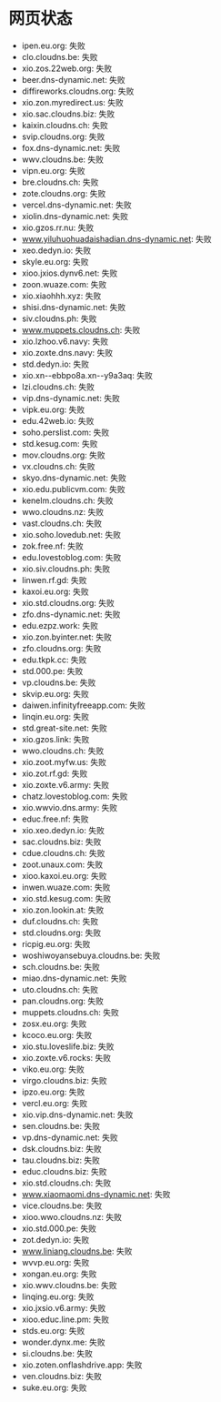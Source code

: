 # 网页状态
- ipen.eu.org: 失败
- clo.cloudns.be: 失败
- xio.zos.22web.org: 失败
- beer.dns-dynamic.net: 失败
- diffireworks.cloudns.org: 失败
- xio.zon.myredirect.us: 失败
- xio.sac.cloudns.biz: 失败
- kaixin.cloudns.ch: 失败
- svip.cloudns.org: 失败
- fox.dns-dynamic.net: 失败
- wwv.cloudns.be: 失败
- vipn.eu.org: 失败
- bre.cloudns.ch: 失败
- zote.cloudns.org: 失败
- vercel.dns-dynamic.net: 失败
- xiolin.dns-dynamic.net: 失败
- xio.gzos.rr.nu: 失败
- www.yiluhuohuadaishadian.dns-dynamic.net: 失败
- xeo.dedyn.io: 失败
- skyle.eu.org: 失败
- xioo.jxios.dynv6.net: 失败
- zoon.wuaze.com: 失败
- xio.xiaohhh.xyz: 失败
- shisi.dns-dynamic.net: 失败
- siv.cloudns.ph: 失败
- www.muppets.cloudns.ch: 失败
- xio.lzhoo.v6.navy: 失败
- xio.zoxte.dns.navy: 失败
- std.dedyn.io: 失败
- xio.xn--ebbpo8a.xn--y9a3aq: 失败
- lzi.cloudns.ch: 失败
- vip.dns-dynamic.net: 失败
- vipk.eu.org: 失败
- edu.42web.io: 失败
- soho.perslist.com: 失败
- std.kesug.com: 失败
- mov.cloudns.org: 失败
- vx.cloudns.ch: 失败
- skyo.dns-dynamic.net: 失败
- xio.edu.publicvm.com: 失败
- kenelm.cloudns.ch: 失败
- wwo.cloudns.nz: 失败
- vast.cloudns.ch: 失败
- xio.soho.lovedub.net: 失败
- zok.free.nf: 失败
- edu.lovestoblog.com: 失败
- xio.siv.cloudns.ph: 失败
- linwen.rf.gd: 失败
- kaxoi.eu.org: 失败
- xio.std.cloudns.org: 失败
- zfo.dns-dynamic.net: 失败
- edu.ezpz.work: 失败
- xio.zon.byinter.net: 失败
- zfo.cloudns.org: 失败
- edu.tkpk.cc: 失败
- std.000.pe: 失败
- vp.cloudns.be: 失败
- skvip.eu.org: 失败
- daiwen.infinityfreeapp.com: 失败
- linqin.eu.org: 失败
- std.great-site.net: 失败
- xio.gzos.link: 失败
- wwo.cloudns.ch: 失败
- xio.zoot.myfw.us: 失败
- xio.zot.rf.gd: 失败
- xio.zoxte.v6.army: 失败
- chatz.lovestoblog.com: 失败
- xio.wwvio.dns.army: 失败
- educ.free.nf: 失败
- xio.xeo.dedyn.io: 失败
- sac.cloudns.biz: 失败
- cdue.cloudns.ch: 失败
- zoot.unaux.com: 失败
- xioo.kaxoi.eu.org: 失败
- inwen.wuaze.com: 失败
- xio.std.kesug.com: 失败
- xio.zon.lookin.at: 失败
- duf.cloudns.ch: 失败
- std.cloudns.org: 失败
- ricpig.eu.org: 失败
- woshiwoyansebuya.cloudns.be: 失败
- sch.cloudns.be: 失败
- miao.dns-dynamic.net: 失败
- uto.cloudns.ch: 失败
- pan.cloudns.org: 失败
- muppets.cloudns.ch: 失败
- zosx.eu.org: 失败
- kcoco.eu.org: 失败
- xio.stu.loveslife.biz: 失败
- xio.zoxte.v6.rocks: 失败
- viko.eu.org: 失败
- virgo.cloudns.biz: 失败
- ipzo.eu.org: 失败
- vercl.eu.org: 失败
- xio.vip.dns-dynamic.net: 失败
- sen.cloudns.be: 失败
- vp.dns-dynamic.net: 失败
- dsk.cloudns.biz: 失败
- tau.cloudns.biz: 失败
- educ.cloudns.biz: 失败
- xio.std.cloudns.ch: 失败
- www.xiaomaomi.dns-dynamic.net: 失败
- vice.cloudns.be: 失败
- xioo.wwo.cloudns.nz: 失败
- xio.std.000.pe: 失败
- zot.dedyn.io: 失败
- www.liniang.cloudns.be: 失败
- wvvp.eu.org: 失败
- xongan.eu.org: 失败
- xio.wwv.cloudns.be: 失败
- linqing.eu.org: 失败
- xio.jxsio.v6.army: 失败
- xioo.educ.line.pm: 失败
- stds.eu.org: 失败
- wonder.dynx.me: 失败
- si.cloudns.be: 失败
- xio.zoten.onflashdrive.app: 失败
- ven.cloudns.biz: 失败
- suke.eu.org: 失败
